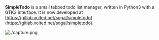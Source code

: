 **SimpleTodo** is a small tabbed todo list manager, written in Python3 with a GTK3 interface.
It is now developed at [https://gitlab.volted.net/sogal/simpletodo](https://gitlab.volted.net/sogal/simpletodo).

![./capture.png](./capture.png)

